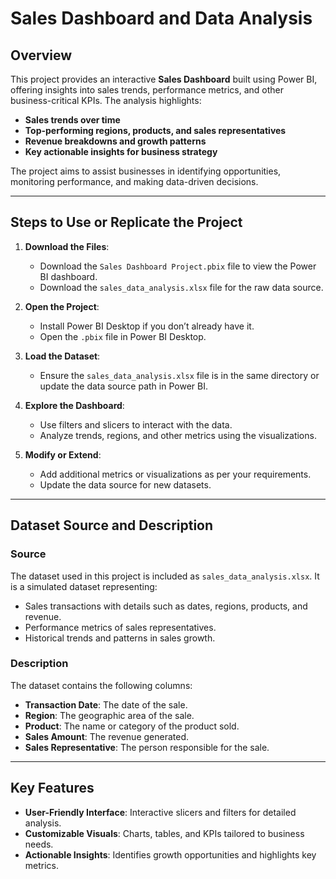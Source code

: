 # Sales Dashboard and Data Analysis

## Overview
This project provides an interactive **Sales Dashboard** built using Power BI, offering insights into sales trends, performance metrics, and other business-critical KPIs. The analysis highlights:

- **Sales trends over time**
- **Top-performing regions, products, and sales representatives**
- **Revenue breakdowns and growth patterns**
- **Key actionable insights for business strategy**

The project aims to assist businesses in identifying opportunities, monitoring performance, and making data-driven decisions.

---

## Steps to Use or Replicate the Project

1. **Download the Files**:
   - Download the `Sales Dashboard Project.pbix` file to view the Power BI dashboard.
   - Download the `sales_data_analysis.xlsx` file for the raw data source.

2. **Open the Project**:
   - Install Power BI Desktop if you don’t already have it.
   - Open the `.pbix` file in Power BI Desktop.

3. **Load the Dataset**:
   - Ensure the `sales_data_analysis.xlsx` file is in the same directory or update the data source path in Power BI.

4. **Explore the Dashboard**:
   - Use filters and slicers to interact with the data.
   - Analyze trends, regions, and other metrics using the visualizations.

5. **Modify or Extend**:
   - Add additional metrics or visualizations as per your requirements.
   - Update the data source for new datasets.

---

## Dataset Source and Description

### Source
The dataset used in this project is included as `sales_data_analysis.xlsx`. It is a simulated dataset representing:

- Sales transactions with details such as dates, regions, products, and revenue.
- Performance metrics of sales representatives.
- Historical trends and patterns in sales growth.

### Description
The dataset contains the following columns:
- **Transaction Date**: The date of the sale.
- **Region**: The geographic area of the sale.
- **Product**: The name or category of the product sold.
- **Sales Amount**: The revenue generated.
- **Sales Representative**: The person responsible for the sale.

---

## Key Features

- **User-Friendly Interface**: Interactive slicers and filters for detailed analysis.
- **Customizable Visuals**: Charts, tables, and KPIs tailored to business needs.
- **Actionable Insights**: Identifies growth opportunities and highlights key metrics.
